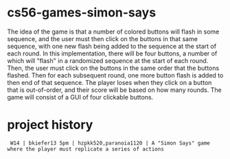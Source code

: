 cs56-games-simon-says
=====================

 The idea of the game is that a number of colored buttons will flash in some sequence, and the user must then click on the buttons in that same sequence, with one new flash being added to the sequence at the start of each round.  In this implementation, there will be four buttons, a number of which will "flash" in a randomized sequence at the start of each round. Then, the user must click on the buttons in the same order that the buttons flashed. Then for each subsequent round, one more button flash is added to then end of that sequence. The player loses when they click on a button that is out-of-order, and their score will be based on how many rounds.  The game will consist of a GUI of four clickable buttons. 

project history
===============
```
 W14 | bkiefer13 5pm | hzpkk520,paranoia1120 | A "Simon Says" game where the player must replicate a series of actions
```
